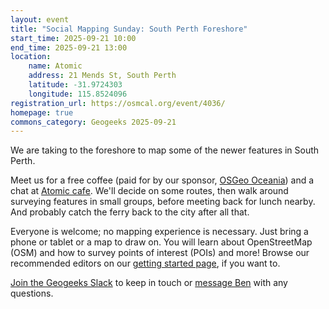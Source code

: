```yaml
---
layout: event
title: "Social Mapping Sunday: South Perth Foreshore"
start_time: 2025-09-21 10:00
end_time: 2025-09-21 13:00
location:
    name: Atomic
    address: 21 Mends St, South Perth
    latitude: -31.9724303 
    longitude: 115.8524096
registration_url: https://osmcal.org/event/4036/
homepage: true
commons_category: Geogeeks 2025-09-21
---
```


We are taking to the foreshore to map some of the newer features in South Perth.

Meet us for a free coffee (paid for by our sponsor, [OSGeo Oceania][osgeo]) and a chat at [Atomic cafe][cafe]. We'll decide on some routes, then walk around surveying features in small groups, before meeting back for lunch nearby. And probably catch the ferry back to the city after all that.

Everyone is welcome; no mapping experience is necessary. Just bring a phone or tablet or a map to draw on. You will learn about OpenStreetMap (OSM) and how to survey points of interest (POIs) and more! Browse our recommended editors on our [getting started page][osm-start], if you want to.


[Join the Geogeeks Slack][slack] to keep in touch or [message Ben][msg-ben] with any questions.

[cafe]: https://www.openstreetmap.org/node/443635558
[osgeo]: https://osgeo-oceania.org/
[osm-start]: https://wiki.openstreetmap.org/wiki/Perth/Social_Mapping_Sunday#Getting_Started
[msg-ben]: https://www.openstreetmap.org/message/new/BudgieInWA
[slack]: https://geogeeks.org/#contact
